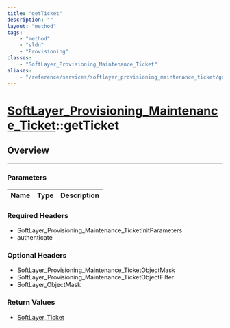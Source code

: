 ```yaml
---
title: "getTicket"
description: ""
layout: "method"
tags:
    - "method"
    - "sldn"
    - "Provisioning"
classes:
    - "SoftLayer_Provisioning_Maintenance_Ticket"
aliases:
    - "/reference/services/softlayer_provisioning_maintenance_ticket/getTicket"
---
```

# [SoftLayer_Provisioning_Maintenance_Ticket](/reference/services/SoftLayer_Provisioning_Maintenance_Ticket)::getTicket





## Overview 


-----

### Parameters 
|Name | Type | Description |
| --- | --- | --- |


### Required Headers
* SoftLayer_Provisioning_Maintenance_TicketInitParameters
* authenticate


### Optional Headers
* SoftLayer_Provisioning_Maintenance_TicketObjectMask
* SoftLayer_Provisioning_Maintenance_TicketObjectFilter
* SoftLayer_ObjectMask

### Return Values
* <a href='/reference/datatypes/SoftLayer_Ticket'>SoftLayer_Ticket </a>




